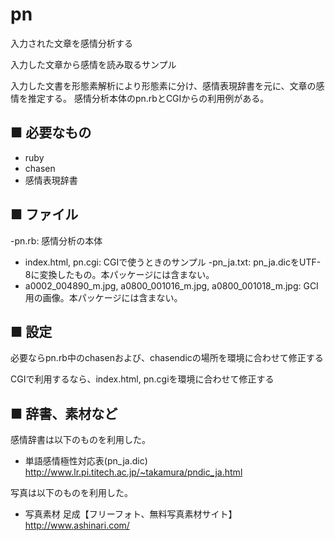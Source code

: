 pn
==

入力された文章を感情分析する

入力した文章から感情を読み取るサンプル

入力した文書を形態素解析により形態素に分け、感情表現辞書を元に、文章の感情を推定する。
感情分析本体のpn.rbとCGIからの利用例がある。

■ 必要なもの
----
- ruby
- chasen
- 感情表現辞書

■ ファイル
----

-pn.rb: 感情分析の本体
- index.html, pn.cgi: CGIで使うときのサンプル
-pn_ja.txt: pn_ja.dicをUTF-8に変換したもの。本パッケージには含まない。
- a0002_004890_m.jpg, a0800_001016_m.jpg, a0800_001018_m.jpg: GCI用の画像。本パッケージには含まない。

■ 設定
----
必要ならpn.rb中のchasenおよび、chasendicの場所を環境に合わせて修正する

CGIで利用するなら、index.html, pn.cgiを環境に合わせて修正する

■ 辞書、素材など
----
感情辞書は以下のものを利用した。
- 単語感情極性対応表(pn_ja.dic) http://www.lr.pi.titech.ac.jp/~takamura/pndic_ja.html

写真は以下のものを利用した。
- 写真素材 足成【フリーフォト、無料写真素材サイト】 http://www.ashinari.com/

